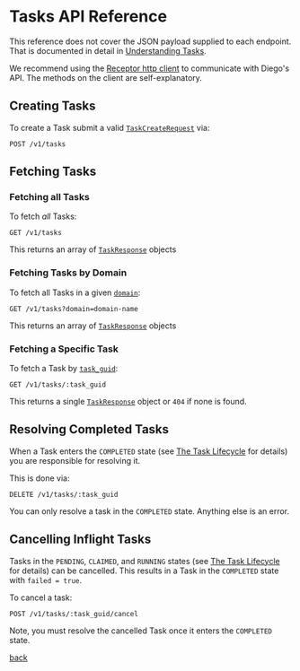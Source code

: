 # Tasks API Reference

This reference does not cover the JSON payload supplied to each endpoint.  That is documented in detail in [Understanding Tasks](tasks.md).

We recommend using the [Receptor http client](https://github.com/cloudfoundry-incubator/receptor) to communicate with Diego's API.  The methods on the client are self-explanatory.

## Creating Tasks

To create a Task submit a valid [`TaskCreateRequest`](tasks.md#describing-tasks) via:

```
POST /v1/tasks
```

## Fetching Tasks

### Fetching all Tasks

To fetch *all* Tasks:

```
GET /v1/tasks
```

This returns an array of [`TaskResponse`](tasks.md#retreiving-tasks) objects


### Fetching Tasks by Domain

To fetch all Tasks in a given [`domain`](tasks.md#domain):

```
GET /v1/tasks?domain=domain-name
```

This returns an array of [`TaskResponse`](tasks.md#retreiving-tasks) objects

### Fetching a Specific Task

To fetch a Task by [`task_guid`](tasks.md#task-guid):

```
GET /v1/tasks/:task_guid
```

This returns a single [`TaskResponse`](tasks.md#retreiving-tasks) object or `404` if none is found.

## Resolving Completed Tasks

When a Task enters the `COMPLETED` state (see [The Task Lifecycle](tasks.md#the-task-lifecycle) for details) you are responsible for resolving it.

This is done via:

```
DELETE /v1/tasks/:task_guid
```

You can only resolve a task in the `COMPLETED` state.  Anything else is an error.

## Cancelling Inflight Tasks

Tasks in the `PENDING`, `CLAIMED`, and `RUNNING` states (see [The Task Lifecycle](tasks.md#the-task-lifecycle) for details) can be cancelled. This results in a Task in the `COMPLETED` state with `failed = true`.

To cancel a task:

```
POST /v1/tasks/:task_guid/cancel
```
Note, you must resolve the cancelled Task once it enters the `COMPLETED` state.

[back](README.md)
